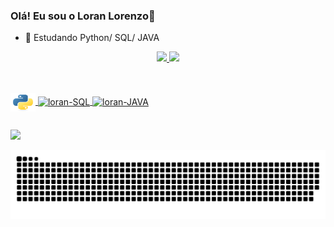 ### Olá! Eu sou o Loran Lorenzo👋


- 🌱 Estudando Python/ SQL/ JAVA
<div align="center">
  <a href="https://github.com/loranlorenzo">
  <img height="150em" src="https://github-readme-stats.vercel.app/api?username=loranlorenzo&show_icons=true&theme=dracula&include_all_commits=true&count_private=true"/>
  <img height="140em" src="https://github-readme-stats.vercel.app/api/top-langs/?username=loranlorenzo&layout=compact&langs_count=7&theme=dracula"/>
</div>

  ##
  
<div style="display: inline_block"><br>
 
  <img align="center" alt="loran-Python" height="30" width="40" src="https://raw.githubusercontent.com/devicons/devicon/master/icons/python/python-original.svg">
  <img align="center" alt="loran-SQL" height="30" width="40" src="https://cdn.jsdelivr.net/gh/devicons/devicon/icons/postgresql/postgresql-plain-wordmark.svg" />
  <img align="center" alt="loran-JAVA" height="30" width="40" src="https://cdn.jsdelivr.net/gh/devicons/devicon/icons/java/java-original-wordmark.svg" />
</div>

  ##
  
  <div> 
  <a href="https://instagram.com/loran_lorenzo" target="_blank"><img src="https://img.shields.io/badge/-Instagram-%23E4405F?style=for-the-badge&logo=instagram&logoColor=white" target="_blank"></a>
 </div>
 
   ![Snake animation](https://github.com/loranlorenzo/loranlorenzo/blob/output/github-contribution-grid-snake.svg)
